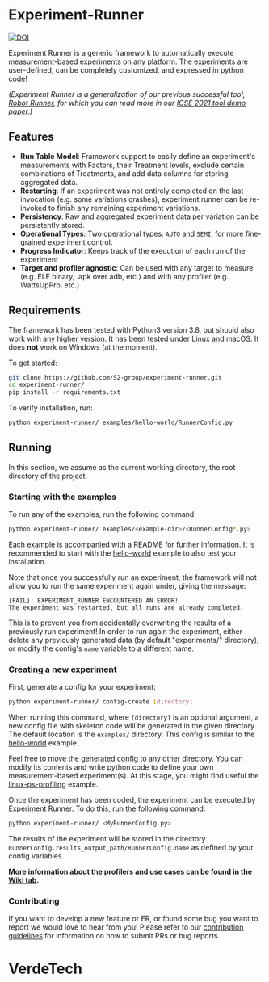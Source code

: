# Experiment-Runner

[![DOI](https://zenodo.org/badge/505379793.svg)](https://doi.org/10.5281/zenodo.15430328)

Experiment Runner is a generic framework to automatically execute measurement-based experiments on any platform. The experiments are user-defined, can be completely customized, and expressed in python code!

*(Experiment Runner is a generalization of our previous successful tool, [Robot Runner](https://github.com/S2-group/robot-runner), for which you can read more in our [ICSE 2021 tool demo paper](https://github.com/S2-group/robot-runner/tree/master/documentation/ICSE_2021.pdf).)*

## Features

- **Run Table Model**: Framework support to easily define an experiment's measurements with Factors, their Treatment levels, exclude certain combinations of Treatments, and add data columns for storing aggregated data.
- **Restarting**: If an experiment was not entirely completed on the last invocation (e.g. some variations crashes), experiment runner can be re-invoked to finish any remaining experiment variations.
- **Persistency**: Raw and aggregated experiment data per variation can be persistently stored.
- **Operational Types**: Two operational types: `AUTO` and `SEMI`, for more fine-grained experiment control.
- **Progress Indicator**: Keeps track of the execution of each run of the experiment
- **Target and profiler agnostic**: Can be used with any target to measure (e.g. ELF binary, .apk over adb, etc.) and with any profiler (e.g. WattsUpPro, etc.)

## Requirements

The framework has been tested with Python3 version 3.8, but should also work with any higher version. It has been tested under Linux and macOS. It does **not** work on Windows (at the moment).

To get started:

```bash
git clone https://github.com/S2-group/experiment-runner.git
cd experiment-runner/
pip install -r requirements.txt
```

To verify installation, run:

```bash
python experiment-runner/ examples/hello-world/RunnerConfig.py
```

## Running

In this section, we assume as the current working directory, the root directory of the project.

### Starting with the examples

To run any of the examples, run the following command:

```bash
python experiment-runner/ examples/<example-dir>/<RunnerConfig*.py>
```

Each example is accompanied with a README for further information. It is recommended to start with the [hello-world](examples/hello-world) example to also test your installation. 

Note that once you successfully run an experiment, the framework will not allow you to run the same experiment again under, giving the message:

```log
[FAIL]: EXPERIMENT_RUNNER ENCOUNTERED AN ERROR!
The experiment was restarted, but all runs are already completed.
```

This is to prevent you from accidentally overwriting the results of a previously run experiment! In order to run again the experiment, either delete any previously generated data (by default "experiments/" directory), or modify the config's `name` variable to a different name.

### Creating a new experiment

First, generate a config for your experiment:

```bash
python experiment-runner/ config-create [directory]
```

When running this command, where `[directory]` is an optional argument, a new config file with skeleton code will be generated in the given directory. The default location is the `examples/` directory. This config is similar to the [hello-world](examples/hello-world) example.

Feel free to move the generated config to any other directory. You can modify its contents and write python code to define your own measurement-based experiment(s). At this stage, you might find useful the [linux-ps-profiling](examples/linux-ps-profiling) example.

Once the experiment has been coded, the experiment can be executed by Experiment Runner. To do this, run the following command:

```bash
python experiment-runner/ <MyRunnerConfig.py>
```

The results of the experiment will be stored in the directory `RunnerConfig.results_output_path/RunnerConfig.name` as defined by your config variables.

**More information about the profilers and use cases can be found in the [Wiki tab](https://github.com/S2-group/experiment-runner/wiki).**

### Contributing
If you want to develop a new feature or ER, or found some bug you want to report we would love to hear from you! Please refer to our [contribution guidelines](https://github.com/S2-group/experiment-runner/wiki/Contributing-to-ER) for information on how to submit PRs or bug reports.

# VerdeTech
